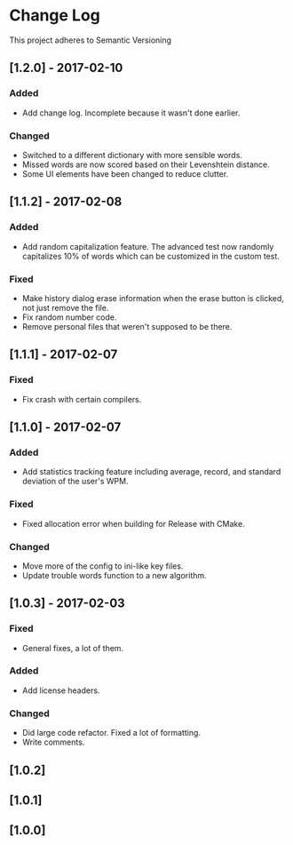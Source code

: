 # Change Log
This project adheres to Semantic Versioning

## [1.2.0] - 2017-02-10
### Added
- Add change log. Incomplete because it wasn't done earlier.

### Changed
- Switched to a different dictionary with more sensible words.
- Missed words are now scored based on their Levenshtein distance.
- Some UI elements have been changed to reduce clutter.

## [1.1.2] - 2017-02-08
### Added
- Add random capitalization feature. The advanced test now randomly capitalizes
  10% of words which can be customized in the custom test.

### Fixed
- Make history dialog erase information when the erase button is clicked, not
  just remove the file.
- Fix random number code.
- Remove personal files that weren't supposed to be there.

## [1.1.1] - 2017-02-07
### Fixed
- Fix crash with certain compilers.

## [1.1.0] - 2017-02-07
### Added
- Add statistics tracking feature including average, record, and standard
  deviation of the user's WPM.

### Fixed
- Fixed allocation error when building for Release with CMake.

### Changed
- Move more of the config to ini-like key files.
- Update trouble words function to a new algorithm.

## [1.0.3] - 2017-02-03
### Fixed
- General fixes, a lot of them.

### Added
- Add license headers.

### Changed
- Did large code refactor. Fixed a lot of formatting.
- Write comments.

## [1.0.2]

## [1.0.1]

## [1.0.0]
